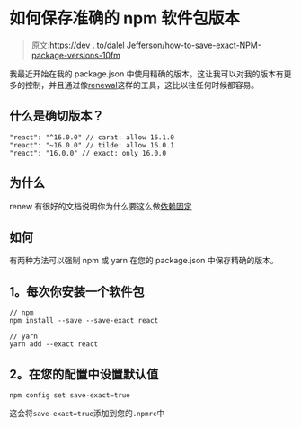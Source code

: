 # 如何保存准确的 npm 软件包版本

> 原文:[https://dev . to/dalel Jefferson/how-to-save-exact-NPM-package-versions-10fm](https://dev.to/daleljefferson/how-to-save-exact-npm-package-versions-10fm)

我最近开始在我的 package.json 中使用精确的版本。这让我可以对我的版本有更多的控制，并且通过像[renewal](https://renovateapp.com/)这样的工具，这比以往任何时候都容易。

## [](#what-is-an-exact-version)什么是确切版本？

```
"react": "^16.0.0" // carat: allow 16.1.0
"react": "~16.0.0" // tilde: allow 16.0.1
"react": "16.0.0" // exact: only 16.0.0 
```

## [](#why)为什么

renew 有很好的文档说明你为什么要这么做[依赖固定](https://renovateapp.com/docs/deep-dives/dependency-pinning)

## [](#how)如何

有两种方法可以强制 npm 或 yarn 在您的 package.json 中保存精确的版本。

## [](#1-everytime-you-install-a-package)1。每次你安装一个软件包

```
// npm
npm install --save --save-exact react

// yarn
yarn add --exact react 
```

## [](#2-set-a-default-in-your-config)2。在您的配置中设置默认值

```
npm config set save-exact=true 
```

这会将`save-exact=true`添加到您的`.npmrc`中